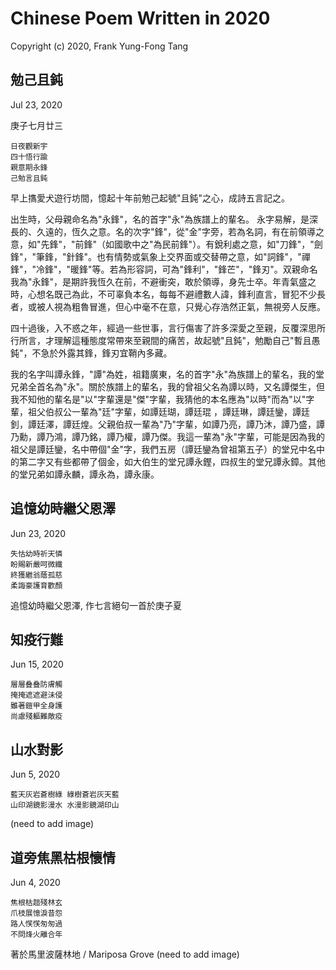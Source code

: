 # Chinese Poem Written in 2020
Copyright (c) 2020, Frank Yung-Fong Tang



## 勉己且鈍 
Jul 23, 2020

庚子七月廿三
```
日夜觀新宇
四十悟行踰
親意期永鋒
己勉言且鈍
```

早上㩦愛犬遊行坊間，憶起十年前勉己起號"且鈍"之心，成詩五言記之。

出生時，父母親命名為"永鋒"，名的首字"永"為族譜上的輩名。 永字易解，是深長的、久遠的，恆久之意。名的次字"鋒"，從"金"字旁，若為名詞，有在前領導之意，如"先鋒"，"前鋒"（如國歌中之"為民前鋒"）。有銳利處之意，如"刀鋒"，"劍鋒"，"筆鋒，"針鋒"。也有情勢或氣象上交界面或交替帶之意，如"詞鋒"，"禪鋒"，"冷鋒"，"暖鋒"等。若為形容詞，可為"鋒利"，"鋒芒"，"鋒刃"。双親命名我為"永鋒"，是期許我恆久在前，不避衝突，敢於領導，身先士卒。年青氣盛之時，心想名既己為此，不可辜負本名，每每不避禮數人諱，鋒利直言，冒犯不少長者，或被人視為粗魯冒進，但心中毫不在意，只覺心存浩然正氣，無視旁人反應。

四十過後，入不惑之年，經過一些世事，言行傷害了許多深愛之至親，反覆深思所行所言，才理解這種態度常帶來至親間的痛苦，故起號"且鈍"，勉勵自己"暫且愚鈍"，不急於外露其鋒，鋒刃宜鞘內多藏。

我的名字叫譚永鋒，"譚"為姓，祖籍廣東，名的首字"永"為族譜上的輩名，我的堂兄弟全首名為"永"。關於族譜上的輩名，我的曾祖父名為譚以時，又名譚傑生，但我不知他的輩名是"以"字輩還是"傑"字輩，我猜他的本名應為"以時"而為"以"字輩，祖父伯叔公一輩為"廷"字輩，如譚廷瑚，譚廷琨 ，譚廷琳，譚廷鑾，譚廷釗，譚廷澤，譚廷煌。父親伯叔一輩為"乃"字輩，如譚乃亮，譚乃沐，譚乃盛，譚乃勳，譚乃鴻，譚乃銘，譚乃權，譚乃傑。我這一輩為"永"字輩，可能是因為我的祖父是譚廷鑾，名中帶個"金"字，我們五房（譚廷鑾為曾祖第五子）的堂兄中名中的第二字又有些都帶了個金，如大伯生的堂兄譚永鏗，四叔生的堂兄譚永鏱。其他的堂兄弟如譚永麟，譚永為，譚永康。

## 追憶幼時繼父恩澤
Jun 23, 2020
```
失怙幼時祈天憐
盼賜新嚴呵微纖
終獲繼翁蔭孤慈
柔誨豪護育歡顏
```
追憶幼時繼父恩澤, 作七言絕句一首於庚子夏

## 知疫行難 
Jun 15, 2020
```
層層叠叠防膚觸
掩掩遮遮避沬侵
雖著鎧甲全身護
尚慮殘軀難敵疫
```

## 山水對影 
Jun 5, 2020
```
藍天灰岩蒼樹綠 綠樹蒼岩灰天藍
山印湖鏡影漫水 水漫影鏡湖印山
```
(need to add image)

## 道旁焦黑枯根懷情 
Jun 4, 2020
```
焦根枯趄殘林玄
爪枝展憶淚昔怨
路人𢞖𢞖匆匆過
不問烽火離合年
```
著於馬里波薩林地 / Mariposa Grove 
(need to add image)


